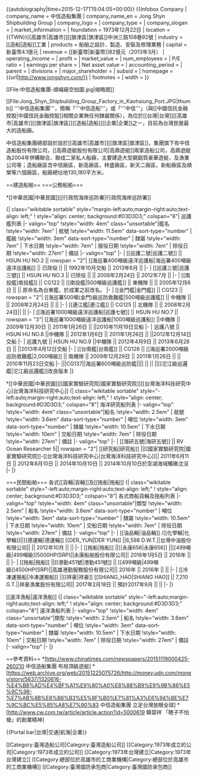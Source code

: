 {{autobiography|time=2015-12-17T15:04:05+00:00}}
{{Infobox Company 
| company_name = 中信造船集團
| company_name_en = Jong Shyn Shipbuilding Group
| company_logo = 
| company_type = 
| company_slogan = 
| market_information = 
| foundation = 1973年12月22日
| location = {{TWN}}[[高雄市|高雄市]][[旗津區|旗津區]]中洲三路108巷92號
| industry = [[造船|造船]]工業
| products = 船舶之設計、製造、安裝及修理業務
| capital = 新臺幣4.1億元
| revenue = [[新臺幣|新臺幣]]82億元（2013年3月）
| operating_income = 
| profit = 
| market_value = 
| num_employees = 
| P/E ratio = 
| earnings per share =
| Net asset value = 
| accounting_period = 
| parent = 
| divisions = 
| major_shareholder = 
| subsid = 
| homepage = {{url|http://www.jongshyn.com/}}
| footnotes = 
| width = 
}}

[[File:中信造船集團-順嶸廠空拍圖.jpg|缩略图]]

[[File:Jong_Shyn_Shipbuliding_Group_Factory_in_Kaohsiung_Port.JPG|thumb]]
'''中信造船集團'''，簡稱「'''中信造船'''」或「'''中信'''」（與[[中國信託金融控股|中國信託金融控股]]相關企業無任何隸屬關係），為位於[[台灣|台灣]][[高雄市|高雄市]][[旗津區|旗津區]][[造船|造船]][[企業|企業]]之一，目前為台灣民營最大的造船廠。

中信造船集團總部設於設於[[高雄市|高雄市]][[旗津區|旗津區]]，集團旗下有中信造船股份有限公司，[[高鼎遊艇股份有限公司|高鼎遊艇]]兩家造船公司，高鼎遊艇為2004年併購聯合、聯成二家私人船廠，主要建造大型鋼鋁質豪華遊艇，及漁業公司等；造船廠區含中信廠區，新高廠區，林盛廠區，新天二廠區，新船廠區及順榮等六個廠區，船廠總佔地130,180平方米。

==建造船舶==
===公務船舶===

*[[中華民國|中華民國]][[行政院海岸巡防署|行政院海岸巡防署]]

{| class="wikitable sortable" style="margin-left:auto;margin-right:auto;text-align: left;"
! style="align: center; background:#D3D3D3;" colspan="8"| 巡護艦列表
|- valign="top"
!style="width: 4em" class="unsortable"|艦名
!style="width: 7em" | 舷號
!style="width: 11.5em" data-sort-type="number" | 艦級
!style="width: 3em" data-sort-type="number" | 隸屬
!style="width: 7em" | 下水日期
!style="width: 7em" | 服役日期
!style="width: 7em" | 除役日期
!style="width: 27em" | 備註
|- valign="top"
|-
| [[巡護二號|巡護二號]] || HSUN HU NO.2 ||  rowspan = "2"| [[海巡署400噸級遠洋巡護船|海巡署400噸級遠洋巡護船]] || 已除役 || <span style="display: none;">4</span> || 1992年10月交船 || 2013年6月 ||
|-
| [[巡護三號|巡護三號]] || HSUN HU NO.3 || 已除役 || <span style="display: none;">2</span> || 2008年2月24日 || 2012年7月 || 
|-
| [[南投艦|南投艦]] || CG122 || [[南投艦|500噸級巡護艦]] || 東機隊 || <span style="display: none;">4</span> || 2005年12月6日 ||  || 原命名為台東艦，於成軍之前改名。 
|-
| [[金門艦|金門艦]] || CG123 || rowspan = "2"| [[海巡署500噸(金門)級巡防救難艦|500噸級巡護艦]]  || 中機隊 || <span style="display: none;">2</span> || 2008年2月24日 ||  || 
|-
| [[連江艦|連江艦]] || CG125 || <span style="display: none;">1</span>北機隊 ||  || 2008年2月24日|| ||
|-
| [[海巡署1000噸級遠洋巡護船|巡護七號]] || HSUN HU NO.7 || rowspan = "3"| [[海巡署1000噸級遠洋巡護船|1000噸級巡護船]] ||中機隊 || <span style="display: none;">3</span>2009年12月30日 || 2011年1月26日 || ||2010年11月19日交船
|-
| 巡護八號 || HSUN HU NO.8 ||中機隊 || <span style="display: none;">3</span>2012年1月6日 || 2011年1月26日 || ||2012年12月14日交船
|-
| 巡護九號 || HSUN HU NO.9 ||中機隊 || <span style="display: none;">3</span>2012年4月9日 || 2013年6月28日 || ||2013年4月12日交船
|-
| [[台南艦|台南艦]] || CG126 || [[海巡署2000噸級巡防救難艦|2,000噸級]] || 南機隊 ||  2009年12月29日 || 2011年1月26日 ||  || 2010年11月23日交船
|-
|||CG137||海巡署600噸級巡防艦|||| || || ||[[沱江級巡邏艦|沱江級巡邏艦]]改良版本
|}


*[[中華民國|中華民國]][[國家實驗研究院|國家實驗研究院]][[台灣海洋科技研究中心|台灣海洋科技研究中心]]
{| class="wikitable sortable" style="-left:auto;margin-right:auto;text-align: left;"
! style="align: center; background:#D3D3D3;" colspan="8"| 海洋研究船列表
|- valign="top"
!style="width: 4em" class="unsortable"|船名
!style="width: 2.5em" | 舷號
!style="width: 3.6em" data-sort-type="number" | 噸位
!style="width: 3em" data-sort-type="number" | 隸屬
!style="width: 10.5em" | 下水日期
!style="width: 10em" | 交船日期
!style="width: 7em" | 除役日期
!style="width: 27em" | 備註
|- valign="top"
|-
| [[海研五號|海研五號]] || RV Ocean Researcher 5|| rowspan = "2"| [[研究船|研究船]] ||[[國家實驗研究院|國家實驗研究院]]-[[台灣海洋科技研究中心|台灣海洋科技研究中心]]|| <span style="display: none;">3</span> 2011年6月11日 || 2012年8月10日 || 2014年10月10日 || 2014年10月10日於澎湖海域觸礁沈沒
|-
|}

===民間船舶===
各式[[貨輪|貨輪]]及[[拖船|拖船]]
{| class="wikitable sortable" style="-left:auto;margin-right:auto;text-align: left;"
! style="align: center; background:#D3D3D3;" colspan="8"| 各式商船貨輪及拖船列表
|- valign="top"
!style="width: 4em" class="unsortable"|類型
!style="width: 2.5em" | 船名
!style="width: 3.6em" data-sort-type="number" | 噸位
!style="width: 3em" data-sort-type="number" | 隸屬
!style="width: 10.5em" | 下水日期
!style="width: 10em" | 交船日期
!style="width: 7em" | 除役日期
!style="width: 27em" | 備註
|- valign="top"
|-
| [[油品輪|油品輪]] /[[化學輪|化學輪]]||[[德運輪|德運輪]] [[DER_YUN|DER YUN]] ||6,598 D.W.T.||台灣中油股份有限公司|| <span style="display: none;">3</span>  || 2012年10月 ||  || 
|-
| [[拖船|拖船]] ||[[永康656|永康656]] ||[[499噸級|499噸級]]5000HP(SRP)||永康船舶股份有限公司|| <span style="display: none;">3</span> 2016年1月5日 || 2016年 ||  || 
|-
| [[拖船|拖船]] ||[[港勤451號|港勤451號]] || [[499噸級|499噸級]]4500HP(SRP)||高雄港勤服務股份有限公司|| <span style="display: none;">3</span> 2016年 || 2016年 ||  || 
|-
| [[冷凍運搬船|冷凍運搬船]] ||[[祥豪|祥豪]] [[SHIANG_HAO|SHIANG HAO]] || 7,210 G.T.||祥豪漁業股份有限公司|| <span style="display: none;">3</span> 2017年2月18日 || 預計2017年9月 ||  || 
|-
|}


[[遠洋漁船|遠洋漁船]]
{| class="wikitable sortable" style="-left:auto;margin-right:auto;text-align: left;"
! style="align: center; background:#D3D3D3;" colspan="8"| 遠洋漁船列表
|- valign="top"
!style="width: 4em" class="unsortable"|類型
!style="width: 2.5em" | 船名
!style="width: 3.6em" data-sort-type="number" | 噸位
!style="width: 3em" data-sort-type="number" | 隸屬
!style="width: 10.5em" | 下水日期
!style="width: 10em" | 交船日期
!style="width: 7em" | 除役日期
!style="width: 27em" | 備註
|- valign="top"
|-
|}

==參考資料==
*[http://www.chinatimes.com/newspapers/20151119000425-260210 中信造船集團 布局頂級遊艇]
*[https://web.archive.org/web/20151225075726/http://money.udn.com/money/story/5637/1320616-%E4%B8%AD%E4%BF%A1%E9%80%A0%E8%88%B9%E9%9B%86%E5%9C%98-%E7%AB%8B%E8%B6%B3%E5%8F%B0%E7%81%A3%E6%94%BE%E7%9C%BC%E5%85%A8%E7%90%83 中信造船集團 立足台灣放眼全球]
*[http://www.cw.com.tw/article/article.action?id=5000619 韓碧祥 「瞎子不怕槍」的創業精神]

{{Portal bar|台灣|交通|航海|企業}}

[[Category:臺灣造船公司|Category:臺灣造船公司]]
[[Category:1973年成立的公司|Category:1973年成立的公司]]
[[Category:1973年台灣建立|Category:1973年台灣建立]]
[[Category:總部位於高雄市的工商業機構|Category:總部位於高雄市的工商業機構]]
[[Category:臺灣國防承包商|Category:臺灣國防承包商]]